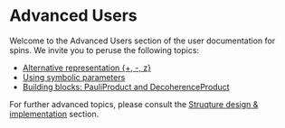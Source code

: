 # Advanced Users

Welcome to the Advanced Users section of the user documentation for spins. We invite you to peruse the following topics:

* [Alternative representation {+, -, z}](./plus_minus.md)
* [Using symbolic parameters](./symbolic.md)
* [Building blocks: PauliProduct and DecoherenceProduct](./products.md)

For further advanced topics, please consult the [Struqture design & implementation](../../container_types/intro.md) section.
